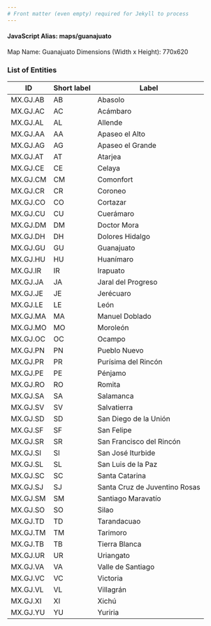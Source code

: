 ```yaml
---
# Front matter (even empty) required for Jekyll to process
---
```


#### JavaScript Alias: maps/guanajuato

Map Name: Guanajuato
Dimensions (Width x Height): 770x620





### List of Entities

ID | Short label | Label
---|---|---|
MX.GJ.AB|AB|Abasolo
MX.GJ.AC|AC|Acámbaro
MX.GJ.AL|AL|Allende
MX.GJ.AA|AA|Apaseo el Alto
MX.GJ.AG|AG|Apaseo el Grande
MX.GJ.AT|AT|Atarjea
MX.GJ.CE|CE|Celaya
MX.GJ.CM|CM|Comonfort
MX.GJ.CR|CR|Coroneo
MX.GJ.CO|CO|Cortazar
MX.GJ.CU|CU|Cuerámaro
MX.GJ.DM|DM|Doctor Mora
MX.GJ.DH|DH|Dolores Hidalgo
MX.GJ.GU|GU|Guanajuato
MX.GJ.HU|HU|Huanímaro
MX.GJ.IR|IR|Irapuato
MX.GJ.JA|JA|Jaral del Progreso
MX.GJ.JE|JE|Jerécuaro
MX.GJ.LE|LE|León
MX.GJ.MA|MA|Manuel Doblado
MX.GJ.MO|MO|Moroleón
MX.GJ.OC|OC|Ocampo
MX.GJ.PN|PN|Pueblo Nuevo
MX.GJ.PR|PR|Purísima del Rincón
MX.GJ.PE|PE|Pénjamo
MX.GJ.RO|RO|Romita
MX.GJ.SA|SA|Salamanca
MX.GJ.SV|SV|Salvatierra
MX.GJ.SD|SD|San Diego de la Unión
MX.GJ.SF|SF|San Felipe
MX.GJ.SR|SR|San Francisco del Rincón
MX.GJ.SI|SI|San José Iturbide
MX.GJ.SL|SL|San Luis de la Paz
MX.GJ.SC|SC|Santa Catarina
MX.GJ.SJ|SJ|Santa Cruz de Juventino Rosas
MX.GJ.SM|SM|Santiago Maravatío
MX.GJ.SO|SO|Silao
MX.GJ.TD|TD|Tarandacuao
MX.GJ.TM|TM|Tarimoro
MX.GJ.TB|TB|Tierra Blanca
MX.GJ.UR|UR|Uriangato
MX.GJ.VA|VA|Valle de Santiago
MX.GJ.VC|VC|Victoria
MX.GJ.VL|VL|Villagrán
MX.GJ.XI|XI|Xichú
MX.GJ.YU|YU|Yuriria

